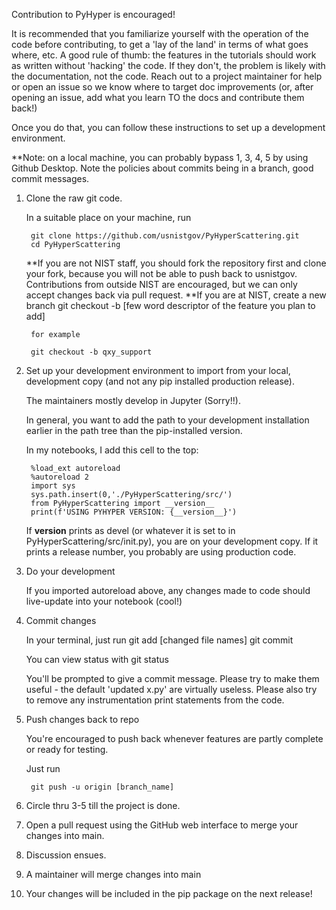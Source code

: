Contribution to PyHyper is encouraged!

It is recommended that you familiarize yourself with the operation of the code before contributing, to get a 'lay of the land' in terms of what goes where, etc.  A good rule of thumb: the features in the tutorials should work as written without 'hacking' the code.  If they don't, the problem is likely with the documentation, not the code.  Reach out to a project maintainer for help or open an issue so we know where to target doc improvements (or, after opening an issue, add what you learn TO the docs and contribute them back!)

Once you do that, you can follow these instructions to set up a development environment.

**Note: on a local machine, you can probably bypass 1, 3, 4, 5 by using Github Desktop.  Note the policies about commits being in a branch, good commit messages.

1) Clone the raw git code.

	In a suitable place on your machine, run

	    git clone https://github.com/usnistgov/PyHyperScattering.git
	    cd PyHyperScattering

	**If you are not NIST staff, you should fork the repository first and clone your fork, because you will not be able to push back to usnistgov.  Contributions from outside NIST are encouraged, but we can only accept changes back via pull request.
	**If you are at NIST, create a new branch
		git checkout -b [few word descriptor of the feature you plan to add]

		for example

		git checkout -b qxy_support

2) Set up your development environment to import from your local, development copy (and not any pip installed production release).

	The maintainers mostly develop in Jupyter (Sorry!!).

	In general, you want to add the path to your development installation earlier in the path tree than the pip-installed version.

	In my notebooks, I add this cell to the top:

		%load_ext autoreload
		%autoreload 2
		import sys
		sys.path.insert(0,'./PyHyperScattering/src/')
		from PyHyperScattering import __version__
		print(f'USING PYHYPER VERSION: {__version__}')

	If __version__ prints as devel (or whatever it is set to in PyHyperScattering/src/init.py), you are on your development copy. If it prints a release number, you probably are using production code.

3) Do your development

	If you imported autoreload above, any changes made to code should live-update into your notebook (cool!)

4) Commit changes

	In your terminal, just run
		git add [changed file names]
		git commit

	You can view status with 
		git status

	You'll be prompted to give a commit message.  Please try to make them useful - the default 'updated x.py' are virtually useless.
	Please also try to remove any instrumentation print statements from the code. 

5) Push changes back to repo

	You're encouraged to push back whenever features are partly complete or ready for testing.

	Just run

		git push -u origin [branch_name]

6) Circle thru 3-5 till the project is done.

7) Open a pull request using the GitHub web interface to merge your changes into main.

8) Discussion ensues.

9) A maintainer will merge changes into main

10) Your changes will be included in the pip package on the next release!
